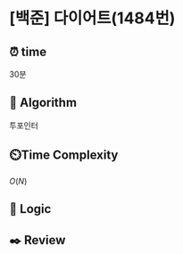 # [백준]  다이어트(1484번)

## ⏰  **time**

30분

## :pushpin: **Algorithm**

투포인터

## ⏲️**Time Complexity**

$O(N)$

## :round_pushpin: **Logic**

## :black_nib: **Review**

```

```
